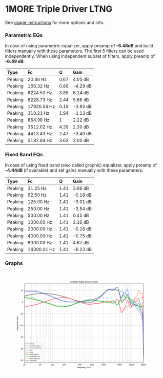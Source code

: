 # 1MORE Triple Driver LTNG
See [usage instructions](https://github.com/jaakkopasanen/AutoEq#usage) for more options and info.

### Parametric EQs
In case of using parametric equalizer, apply preamp of **-6.48dB** and build filters manually
with these parameters. The first 5 filters can be used independently.
When using independent subset of filters, apply preamp of **-6.49 dB**.

| Type    | Fc          |    Q | Gain     |
|:--------|:------------|:-----|:---------|
| Peaking | 20.46 Hz    | 0.67 | 4.05 dB  |
| Peaking | 166.32 Hz   | 0.86 | -4.29 dB |
| Peaking | 6224.50 Hz  | 3.85 | 6.24 dB  |
| Peaking | 8228.73 Hz  | 2.44 | 5.66 dB  |
| Peaking | 17920.56 Hz | 0.19 | -3.92 dB |
| Peaking | 310.21 Hz   | 1.94 | -1.13 dB |
| Peaking | 864.98 Hz   | 1    | 2.22 dB  |
| Peaking | 3512.02 Hz  | 4.39 | 2.30 dB  |
| Peaking | 4413.43 Hz  | 2.47 | -3.40 dB |
| Peaking | 5182.94 Hz  | 3.62 | 2.00 dB  |

### Fixed Band EQs
In case of using fixed band (also called graphic) equalizer, apply preamp of **-4.44dB**
(if available) and set gains manually with these parameters.

| Type    | Fc          |    Q | Gain     |
|:--------|:------------|:-----|:---------|
| Peaking | 31.25 Hz    | 1.41 | 3.96 dB  |
| Peaking | 62.50 Hz    | 1.41 | -0.18 dB |
| Peaking | 125.00 Hz   | 1.41 | -3.01 dB |
| Peaking | 250.00 Hz   | 1.41 | -3.54 dB |
| Peaking | 500.00 Hz   | 1.41 | 0.45 dB  |
| Peaking | 1000.00 Hz  | 1.41 | 2.16 dB  |
| Peaking | 2000.00 Hz  | 1.41 | -0.16 dB |
| Peaking | 4000.00 Hz  | 1.41 | -0.75 dB |
| Peaking | 8000.00 Hz  | 1.41 | 4.67 dB  |
| Peaking | 16000.01 Hz | 1.41 | -6.23 dB |

### Graphs
![](./1MORE%20Triple%20Driver%20LTNG.png)